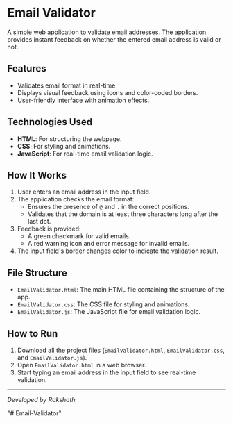 # Email Validator

A simple web application to validate email addresses. The application provides instant feedback on whether the entered email address is valid or not.

## Features

- Validates email format in real-time.
- Displays visual feedback using icons and color-coded borders.
- User-friendly interface with animation effects.

## Technologies Used

- **HTML**: For structuring the webpage.
- **CSS**: For styling and animations.
- **JavaScript**: For real-time email validation logic.

## How It Works

1. User enters an email address in the input field.
2. The application checks the email format:
   - Ensures the presence of `@` and `.` in the correct positions.
   - Validates that the domain is at least three characters long after the last dot.
3. Feedback is provided:
   - A green checkmark for valid emails.
   - A red warning icon and error message for invalid emails.
4. The input field's border changes color to indicate the validation result.

## File Structure

- `EmailValidator.html`: The main HTML file containing the structure of the app.
- `EmailValidator.css`: The CSS file for styling and animations.
- `EmailValidator.js`: The JavaScript file for email validation logic.

## How to Run

1. Download all the project files (`EmailValidator.html`, `EmailValidator.css`, and `EmailValidator.js`).
2. Open `EmailValidator.html` in a web browser.
3. Start typing an email address in the input field to see real-time validation.


---

*Developed by Rakshath*

"# Email-Validator" 
